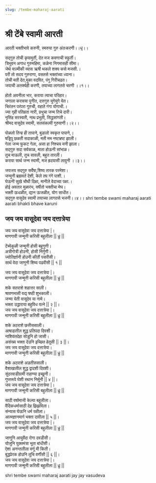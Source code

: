 ```yaml
---
slug: /tembe-maharaj-aarati
---
```


# श्री टेंबे स्वामी आरती

आरती भक्तीभावे करुनी, स्मरुया गुरु अंतःकरणी।।धृ।।

सद्गुरु तोची कृपामुर्ती, देत मज कवणाची स्फुर्ती।<br />
त्रिभुवन अगाध गुरुमहिमा, कळेना निगमासही सीमा।<br />
जेथे वाल्मीकी व्यास ऋषी थकले शक्य कसे मजसी.।<br />
परी तो सदय गुरुराणा, वसतसे भक्तांच्या ध्याना।<br />
तोची मती देत,मुका वदवित, पंगु गिरीचढत।<br />
जयाची अतर्क्यही करणी, तयाच्या लागतसे चरणी ।।१।।

होतो अवनीला भार, कराया त्याचा परिहार।<br />
जगाला करावया पुनीत, दत्तगुरु युगेयुगे येत।<br />
चिरंतन परंपरा गुरुची, वहाते गंगा योगाची.।<br />
ज्या गृही पतिव्रता नारी, प्रभुचा जन्म तिचे दारी।<br />
नृसिंह सरस्वती, नाथ प्रभुती, सिद्धसांगती।<br />
श्रीमद वासुदेव स्वामी, सतसंकल्पी गुरुवाणी।।२।।

पोळलो तिन्ह ही तापाने, बुडालो स्वकृत पापाने,।<br />
षड्रिपु छळती सदाकाळी, मती मम नष्टभ्रष्ट झाली।<br />
गेला जन्म फुकट गेला, असा हा निश्चय मनी झाला।<br />
सद्गुरु सदा सर्वकाळ, माता होऊनी सांभाळ।<br />
तुच माऊली, तुच सावली, बहुत तारली।<br />
करावा सार्थ जन्म स्वामी, मज ह्रदयासी लावुनी ।।३।।

जयजय सद्गुरु सर्वेषा,शिष्य तारक परमेशा।<br />
जन्मुनी ब्रह्मवर्त देशी, केले तप गंगे पाशी.।<br />
घेऊनी सुखे चौथी दिक्षा, मानीले वेदाच्या पक्षा.।<br />
होई अवतार मुळारंभ, वर्षीतो भक्तीचा मेघ।<br />
भक्ती ऊधळीत, द्यान ऊजळीत, योग साधीत।<br />
सद्गुरु वासुदेव स्वामी तयाच्या लागतसे भजनी।।४।।
<span class='index-text'> shri tembe swami maharaj aarati aarati bhakti bhave karuni</span>

## जय जय वासूदेवा जय दत्तात्रेया


जय जय वासूदेवा जय दत्तात्रेया |।<br />
माणगावी जन्मुनी करिसी बहुलीला || ध्रु ||

टेंब्येकुळी जन्मूनी होसी बहूगुणी।<br />
अत्रीगोत्री होउनी, होसी निर्गुणी।<br />
ज्योतिर्ज्ञानी होउनी कीर्ती पसरीसी।<br />
सार्थ वेदा जाणुनी शिष्य पढवीसी || १ ||

जय जय वासूदेवा जय दत्तात्रेया |।<br />
माणगावी जन्मुनी करिसी बहुलीला || ध्रु ||

शके सतराशे शहात्तर साली।<br />
श्रावणमासी वद्य षष्ठी शुभकाली।<br />
जन्मा येती वासूदेव या नामे।<br />
भक्ता उद्धाराया बहुविध यत्ने || २ ||।<br />
जय जय वासूदेवा जय दत्तात्रेया |।<br />
माणगावी जन्मुनी करिसी बहुलीला || ध्रु ||

शके अठराशे छत्तीससाली।<br />
आषाढातील शुद्ध प्रतिपदा दिवशी।<br />
नाशिवंतदेहा सोडुनि हो जासी।<br />
असंख्य भक्ता देउनि इच्छित हेतूसी || ३ ||।<br />
जय जय वासूदेवा जय दत्तात्रेया।<br />
माणगावी जन्मुनी करिसी बहुलीला || ध्रु ||

शके अठराशे अडतीससाली।<br />
वैशाखातील शुद्ध द्वादशी दिवशी।<br />
सुंदरवाडीग्रामी राहाण्या इच्छूनी।<br />
गुप्तरूपे घेशी स्थान निर्मूनी || ४ ||।<br />
जय जय वासूदेवा जय दत्तात्रेया |।<br />
माणगावी जन्मुनी करिसी बहुलीला || ध्रु ||

साठी वर्षामाजी केल्या बहूलीला।<br />
वैदिकधर्मासाठी देह झिझविला।<br />
संन्यास घेऊनि धर्म रक्षीला।<br />
आत्मज्ञानमार्ग भक्ता दावीला || ५ ||।<br />
जय जय वासूदेवा जय दत्तात्रेया |।<br />
माणगावी जन्मुनी करिसी बहुलीला || ध्रु ||

जाणुनि आयुर्वेदा रोगा दवडीसी।<br />
योजुनि युक्तमंत्रा भूता बांधीसी।<br />
ऐशा अनन्तलीला वर्णू मी किती।<br />
बुद्धप्रेरक होउनि तूचि वर्णीसी || ६ ||।<br />
जय जय वासूदेवा जय दत्तात्रेया |।<br />
माणगावी जन्मुनी करिसी बहुलीला || ध्रु ||

<span class='index-text'> shri tembe swami maharaj aarati jay jay vasudeva</span>
